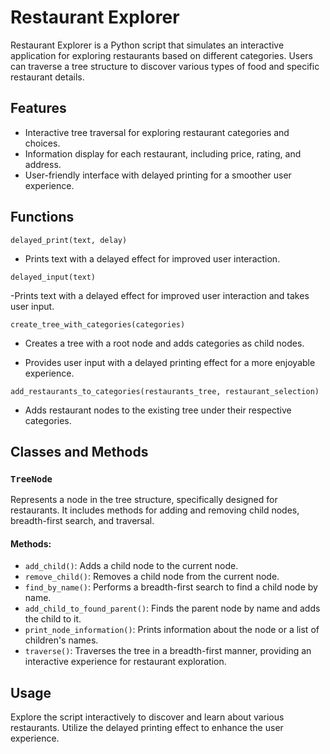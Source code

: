 # Restaurant Explorer

Restaurant Explorer is a Python script that simulates an interactive application for exploring restaurants based on different categories. Users can traverse a tree structure to discover various types of food and specific restaurant details.

## Features

- Interactive tree traversal for exploring restaurant categories and choices.
- Information display for each restaurant, including price, rating, and address.
- User-friendly interface with delayed printing for a smoother user experience.

## Functions

`delayed_print(text, delay)`

- Prints text with a delayed effect for improved user interaction.

`delayed_input(text)`

-Prints text with a delayed effect for improved user interaction and takes user input.

`create_tree_with_categories(categories)`

- Creates a tree with a root node and adds categories as child nodes.

- Provides user input with a delayed printing effect for a more enjoyable experience.

`add_restaurants_to_categories(restaurants_tree, restaurant_selection)`

- Adds restaurant nodes to the existing tree under their respective categories.

## Classes and Methods

### `TreeNode`

Represents a node in the tree structure, specifically designed for restaurants. It includes methods for adding and removing child nodes, breadth-first search, and traversal.

#### Methods:

- `add_child()`: Adds a child node to the current node.
- `remove_child()`: Removes a child node from the current node.
- `find_by_name()`: Performs a breadth-first search to find a child node by name.
- `add_child_to_found_parent()`: Finds the parent node by name and adds the child to it.
- `print_node_information()`: Prints information about the node or a list of children's names.
- `traverse()`: Traverses the tree in a breadth-first manner, providing an interactive experience for restaurant exploration.

## Usage

Explore the script interactively to discover and learn about various restaurants. Utilize the delayed printing effect to enhance the user experience.
